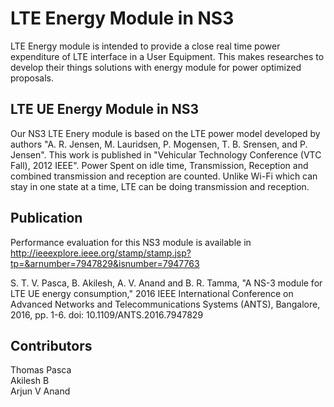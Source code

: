 # LTE Energy Module in NS3

LTE Energy module is intended to provide a close real time power expenditure of LTE interface in a User Equipment. This makes researches to develop their things solutions with energy module for power optimized proposals.

## LTE UE Energy Module in NS3

Our NS3 LTE Enery module is based on the LTE power model developed by authors "A. R. Jensen, M. Lauridsen, P. Mogensen, T. B. Srensen, and P. Jensen". This work is published in "Vehicular Technology Conference (VTC Fall), 2012 IEEE". Power Spent on idle time, Transmission, Reception and combined transmission and reception are counted. Unlike Wi-Fi which can stay in one state at a time, LTE can be doing transmission and reception. 

## Publication

Performance evaluation for this NS3 module is available in http://ieeexplore.ieee.org/stamp/stamp.jsp?tp=&arnumber=7947829&isnumber=7947763

S. T. V. Pasca, B. Akilesh, A. V. Anand and B. R. Tamma, "A NS-3 module for LTE UE energy consumption," 2016 IEEE International Conference on Advanced Networks and Telecommunications Systems (ANTS), Bangalore, 2016, pp. 1-6.
doi: 10.1109/ANTS.2016.7947829

## Contributors

Thomas Pasca \
Akilesh B\
Arjun V Anand
